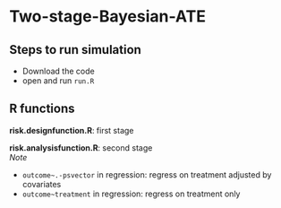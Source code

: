 # Two-stage-Bayesian-ATE

## Steps to run simulation
- Download the code
- open and run `run.R`

## R functions
**risk.designfunction.R**: first stage  

**risk.analysisfunction.R**: second stage  
*Note*
- `outcome~.-psvector` in regression: regress on treatment adjusted by covariates  
- `outcome~treatment` in regression: regress on treatment only  
  
